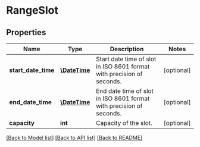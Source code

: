 # RangeSlot

## Properties
Name | Type | Description | Notes
------------ | ------------- | ------------- | -------------
**start_date_time** | [**\DateTime**](\DateTime.md) | Start date time of slot in ISO 8601 format with precision of seconds. | [optional] 
**end_date_time** | [**\DateTime**](\DateTime.md) | End date time of slot in ISO 8601 format with precision of seconds. | [optional] 
**capacity** | **int** | Capacity of the slot. | [optional] 

[[Back to Model list]](../README.md#documentation-for-models) [[Back to API list]](../README.md#documentation-for-api-endpoints) [[Back to README]](../README.md)


